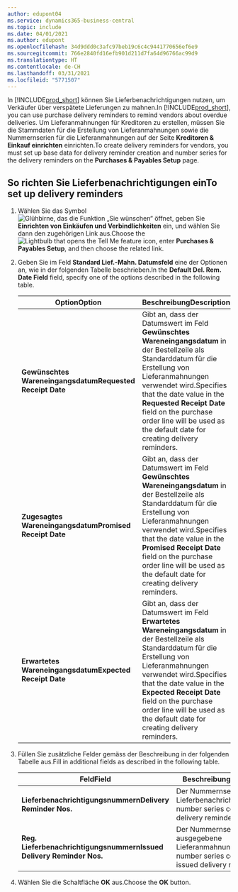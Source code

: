 ```yaml
---
author: edupont04
ms.service: dynamics365-business-central
ms.topic: include
ms.date: 04/01/2021
ms.author: edupont
ms.openlocfilehash: 34d9ddd0c3afc97beb19c6c4c9441770656ef6e9
ms.sourcegitcommit: 766e2840fd16efb901d211d7fa64d96766ac99d9
ms.translationtype: HT
ms.contentlocale: de-CH
ms.lasthandoff: 03/31/2021
ms.locfileid: "5771507"
---
```

<span data-ttu-id="2c01e-101">In [!INCLUDE[prod_short](../../../includes/prod_short.md)] können Sie Lieferbenachrichtigungen nutzen, um Verkäufer über verspätete Lieferungen zu mahnen.</span><span class="sxs-lookup"><span data-stu-id="2c01e-101">In [!INCLUDE[prod_short](../../../includes/prod_short.md)], you can use purchase delivery reminders to remind vendors about overdue deliveries.</span></span> <span data-ttu-id="2c01e-102">Um Lieferanmahnungen für Kreditoren zu erstellen, müssen Sie die Stammdaten für die Erstellung von Lieferanmahnungen sowie die Nummernserien für die Lieferanmahnungen auf der Seite **Kreditoren & Einkauf einrichten** einrichten.</span><span class="sxs-lookup"><span data-stu-id="2c01e-102">To create delivery reminders for vendors, you must set up base data for delivery reminder creation and number series for the delivery reminders on the **Purchases & Payables Setup** page.</span></span>  

## <a name="to-set-up-delivery-reminders"></a><span data-ttu-id="2c01e-103">So richten Sie Lieferbenachrichtigungen ein</span><span class="sxs-lookup"><span data-stu-id="2c01e-103">To set up delivery reminders</span></span>  

1. <span data-ttu-id="2c01e-104">Wählen Sie das Symbol ![Glühbirne, das die Funktion „Sie wünschen“ öffnet](../../../media/ui-search/search_small.png "Tell me-Funktion"), geben Sie **Einrichten von Einkäufen und Verbindlichkeiten** ein, und wählen Sie dann den zugehörigen Link aus.</span><span class="sxs-lookup"><span data-stu-id="2c01e-104">Choose the ![Lightbulb that opens the Tell Me feature](../../../media/ui-search/search_small.png "Tell me what you want to do") icon, enter **Purchases & Payables Setup**, and then choose the related link.</span></span>  
2. <span data-ttu-id="2c01e-105">Geben Sie im Feld **Standard Lief.-Mahn. Datumsfeld** eine der Optionen an, wie in der folgenden Tabelle beschrieben.</span><span class="sxs-lookup"><span data-stu-id="2c01e-105">In the **Default Del. Rem. Date Field** field, specify one of the options described in the following table.</span></span>  

    |<span data-ttu-id="2c01e-106">Option</span><span class="sxs-lookup"><span data-stu-id="2c01e-106">Option</span></span>|<span data-ttu-id="2c01e-107">Beschreibung</span><span class="sxs-lookup"><span data-stu-id="2c01e-107">Description</span></span>|  
    |----------------------------------|---------------------------------------|  
    |<span data-ttu-id="2c01e-108">**Gewünschtes Wareneingangsdatum**</span><span class="sxs-lookup"><span data-stu-id="2c01e-108">**Requested Receipt Date**</span></span>|<span data-ttu-id="2c01e-109">Gibt an, dass der Datumswert im Feld **Gewünschtes Wareneingangsdatum** in der Bestellzeile als Standarddatum für die Erstellung von Lieferanmahnungen verwendet wird.</span><span class="sxs-lookup"><span data-stu-id="2c01e-109">Specifies that the date value in the **Requested Receipt Date** field on the purchase order line will be used as the default date for creating delivery reminders.</span></span>|  
    |<span data-ttu-id="2c01e-110">**Zugesagtes Wareneingangsdatum**</span><span class="sxs-lookup"><span data-stu-id="2c01e-110">**Promised Receipt Date**</span></span>|<span data-ttu-id="2c01e-111">Gibt an, dass der Datumswert im Feld **Gewünschtes Wareneingangsdatum** in der Bestellzeile als Standarddatum für die Erstellung von Lieferanmahnungen verwendet wird.</span><span class="sxs-lookup"><span data-stu-id="2c01e-111">Specifies that the date value in the **Promised Receipt Date** field on the purchase order line will be used as the default date for creating delivery reminders.</span></span>|  
    |<span data-ttu-id="2c01e-112">**Erwartetes Wareneingangsdatum**</span><span class="sxs-lookup"><span data-stu-id="2c01e-112">**Expected Receipt Date**</span></span>|<span data-ttu-id="2c01e-113">Gibt an, dass der Datumswert im Feld **Erwartetes Wareneingangsdatum** in der Bestellzeile als Standarddatum für die Erstellung von Lieferanmahnungen verwendet wird.</span><span class="sxs-lookup"><span data-stu-id="2c01e-113">Specifies that the date value in the **Expected Receipt Date** field on the purchase order line will be used as the default date for creating delivery reminders.</span></span>|  

3. <span data-ttu-id="2c01e-114">Füllen Sie zusätzliche Felder gemäss der Beschreibung in der folgenden Tabelle aus.</span><span class="sxs-lookup"><span data-stu-id="2c01e-114">Fill in additional fields as described in the following table.</span></span>  

    |<span data-ttu-id="2c01e-115">Feld</span><span class="sxs-lookup"><span data-stu-id="2c01e-115">Field</span></span>|<span data-ttu-id="2c01e-116">Beschreibung</span><span class="sxs-lookup"><span data-stu-id="2c01e-116">Description</span></span>|  
    |---------------------------------|---------------------------------------|  
    |<span data-ttu-id="2c01e-117">**Lieferbenachrichtigungsnummern**</span><span class="sxs-lookup"><span data-stu-id="2c01e-117">**Delivery Reminder Nos.**</span></span>|<span data-ttu-id="2c01e-118">Der Nummernseriencode für Lieferbenachrichtigungen.</span><span class="sxs-lookup"><span data-stu-id="2c01e-118">The number series code for delivery reminders.</span></span>|  
    |<span data-ttu-id="2c01e-119">**Reg. Lieferbenachrichtigungsnummern**</span><span class="sxs-lookup"><span data-stu-id="2c01e-119">**Issued Delivery Reminder Nos.**</span></span>|<span data-ttu-id="2c01e-120">Der Nummernseriencode für ausgegebene Lieferanmahnungen.</span><span class="sxs-lookup"><span data-stu-id="2c01e-120">The number series code for issued delivery reminders.</span></span>|  

4. <span data-ttu-id="2c01e-121">Wählen Sie die Schaltfläche **OK** aus.</span><span class="sxs-lookup"><span data-stu-id="2c01e-121">Choose the **OK** button.</span></span>  
